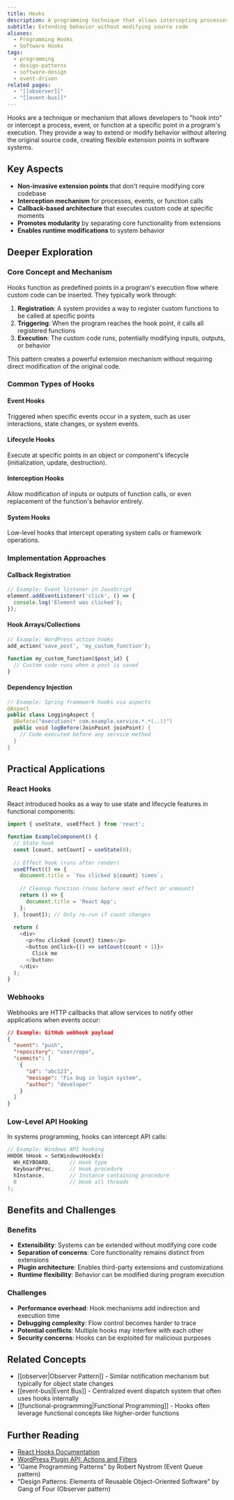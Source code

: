 ```yaml
---
title: Hooks
description: A programming technique that allows intercepting processes or events to extend functionality
subtitle: Extending behavior without modifying source code
aliases:
  - Programming Hooks
  - Software Hooks
tags:
  - programming
  - design-patterns
  - software-design
  - event-driven
related pages:
  - "[[observer]]"
  - "[[event-bus]]"
---
```


Hooks are a technique or mechanism that allows developers to "hook into" or intercept a process, event, or function at a specific point in a program's execution. They provide a way to extend or modify behavior without altering the original source code, creating flexible extension points in software systems.

## Key Aspects

- **Non-invasive extension points** that don't require modifying core codebase
- **Interception mechanism** for processes, events, or function calls
- **Callback-based architecture** that executes custom code at specific moments
- **Promotes modularity** by separating core functionality from extensions
- **Enables runtime modifications** to system behavior

## Deeper Exploration

### Core Concept and Mechanism

Hooks function as predefined points in a program's execution flow where custom code can be inserted. They typically work through:

1. **Registration**: A system provides a way to register custom functions to be called at specific points
2. **Triggering**: When the program reaches the hook point, it calls all registered functions
3. **Execution**: The custom code runs, potentially modifying inputs, outputs, or behavior

This pattern creates a powerful extension mechanism without requiring direct modification of the original code.

### Common Types of Hooks

#### Event Hooks
Triggered when specific events occur in a system, such as user interactions, state changes, or system events.

#### Lifecycle Hooks
Execute at specific points in an object or component's lifecycle (initialization, update, destruction).

#### Interception Hooks
Allow modification of inputs or outputs of function calls, or even replacement of the function's behavior entirely.

#### System Hooks
Low-level hooks that intercept operating system calls or framework operations.

### Implementation Approaches

#### Callback Registration
```javascript
// Example: Event listener in JavaScript
element.addEventListener('click', () => {
  console.log('Element was clicked');
});
```

#### Hook Arrays/Collections
```php
// Example: WordPress action hooks
add_action('save_post', 'my_custom_function');

function my_custom_function($post_id) {
  // Custom code runs when a post is saved
}
```

#### Dependency Injection
```java
// Example: Spring framework hooks via aspects
@Aspect
public class LoggingAspect {
  @Before("execution(* com.example.service.*.*(..))")
  public void logBefore(JoinPoint joinPoint) {
    // Code executed before any service method
  }
}
```

## Practical Applications

### React Hooks

React introduced hooks as a way to use state and lifecycle features in functional components:

```javascript
import { useState, useEffect } from 'react';

function ExampleComponent() {
  // State hook
  const [count, setCount] = useState(0);
  
  // Effect hook (runs after render)
  useEffect(() => {
    document.title = `You clicked ${count} times`;
    
    // Cleanup function (runs before next effect or unmount)
    return () => {
      document.title = 'React App';
    };
  }, [count]); // Only re-run if count changes
  
  return (
    <div>
      <p>You clicked {count} times</p>
      <button onClick={() => setCount(count + 1)}>
        Click me
      </button>
    </div>
  );
}
```

### Webhooks

Webhooks are HTTP callbacks that allow services to notify other applications when events occur:

```json
// Example: GitHub webhook payload
{
  "event": "push",
  "repository": "user/repo",
  "commits": [
    {
      "id": "abc123",
      "message": "Fix bug in login system",
      "author": "developer"
    }
  ]
}
```

### Low-Level API Hooking

In systems programming, hooks can intercept API calls:

```c
// Example: Windows API hooking
HHOOK hHook = SetWindowsHookEx(
  WH_KEYBOARD,      // Hook type
  KeyboardProc,     // Hook procedure
  hInstance,        // Instance containing procedure
  0                 // Hook all threads
);
```

## Benefits and Challenges

### Benefits

- **Extensibility**: Systems can be extended without modifying core code
- **Separation of concerns**: Core functionality remains distinct from extensions
- **Plugin architecture**: Enables third-party extensions and customizations
- **Runtime flexibility**: Behavior can be modified during program execution

### Challenges

- **Performance overhead**: Hook mechanisms add indirection and execution time
- **Debugging complexity**: Flow control becomes harder to trace
- **Potential conflicts**: Multiple hooks may interfere with each other
- **Security concerns**: Hooks can be exploited for malicious purposes

## Related Concepts

- [[observer|Observer Pattern]] - Similar notification mechanism but typically for object state changes
- [[event-bus|Event Bus]] - Centralized event dispatch system that often uses hooks internally
- [[functional-programming|Functional Programming]] - Hooks often leverage functional concepts like higher-order functions

## Further Reading

- [React Hooks Documentation](https://reactjs.org/docs/hooks-intro.html)
- [WordPress Plugin API: Actions and Filters](https://codex.wordpress.org/Plugin_API)
- "Game Programming Patterns" by Robert Nystrom (Event Queue pattern)
- "Design Patterns: Elements of Reusable Object-Oriented Software" by Gang of Four (Observer pattern) 